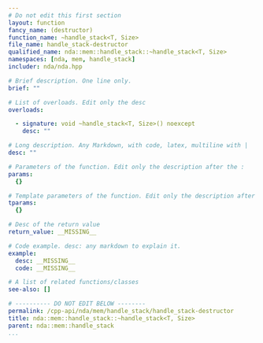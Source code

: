 ```yaml
---
# Do not edit this first section
layout: function
fancy_name: (destructor)
function_name: ~handle_stack<T, Size>
file_name: handle_stack-destructor
qualified_name: nda::mem::handle_stack::~handle_stack<T, Size>
namespaces: [nda, mem, handle_stack]
includer: nda/nda.hpp

# Brief description. One line only.
brief: ""

# List of overloads. Edit only the desc
overloads:

  - signature: void ~handle_stack<T, Size>() noexcept
    desc: ""

# Long description. Any Markdown, with code, latex, multiline with |
desc: ""

# Parameters of the function. Edit only the description after the :
params:
  {}

# Template parameters of the function. Edit only the description after the :
tparams:
  {}

# Desc of the return value
return_value: __MISSING__

# Code example. desc: any markdown to explain it.
example:
  desc: __MISSING__
  code: __MISSING__

# A list of related functions/classes
see-also: []

# ---------- DO NOT EDIT BELOW --------
permalink: /cpp-api/nda/mem/handle_stack/handle_stack-destructor
title: nda::mem::handle_stack::~handle_stack<T, Size>
parent: nda::mem::handle_stack
...
```



